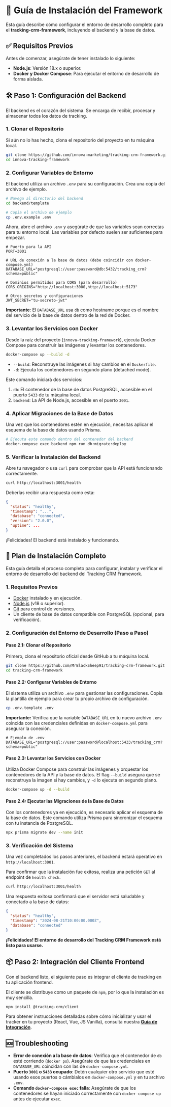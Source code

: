 # 🚀 Guía de Instalación del Framework

Esta guía describe cómo configurar el entorno de desarrollo completo para el **tracking-crm-framework**, incluyendo el backend y la base de datos.

## ✅ Requisitos Previos

Antes de comenzar, asegúrate de tener instalado lo siguiente:

-   **Node.js**: Versión 18.x o superior.
-   **Docker y Docker Compose**: Para ejecutar el entorno de desarrollo de forma aislada.

## 🛠️ Paso 1: Configuración del Backend

El backend es el corazón del sistema. Se encarga de recibir, procesar y almacenar todos los datos de tracking.

### 1. Clonar el Repositorio

Si aún no lo has hecho, clona el repositorio del proyecto en tu máquina local.

```bash
git clone https://github.com/innova-marketing/tracking-crm-framework.git innova-tracking-framework
cd innova-tracking-framework
```

### 2. Configurar Variables de Entorno

El backend utiliza un archivo `.env` para su configuración. Crea una copia del archivo de ejemplo.

```bash
# Navega al directorio del backend
cd backend/template

# Copia el archivo de ejemplo
cp .env.example .env
```

Ahora, abre el archivo `.env` y asegúrate de que las variables sean correctas para tu entorno local. Las variables por defecto suelen ser suficientes para empezar.

```env
# Puerto para la API
PORT=3001

# URL de conexión a la base de datos (debe coincidir con docker-compose.yml)
DATABASE_URL="postgresql://user:password@db:5432/tracking_crm?schema=public"

# Dominios permitidos para CORS (para desarrollo)
CORS_ORIGINS="http://localhost:3000,http://localhost:5173"

# Otros secretos y configuraciones
JWT_SECRET="tu-secreto-jwt"
```

**Importante**: El `DATABASE_URL` usa `db` como hostname porque es el nombre del servicio de la base de datos dentro de la red de Docker.

### 3. Levantar los Servicios con Docker

Desde la raíz del proyecto (`innova-tracking-framework`), ejecuta Docker Compose para construir las imágenes y levantar los contenedores.

```bash
docker-compose up --build -d
```

-   `--build`: Reconstruye las imágenes si hay cambios en el `Dockerfile`.
-   `-d`: Ejecuta los contenedores en segundo plano (detached mode).

Este comando iniciará dos servicios:
1.  `db`: El contenedor de la base de datos PostgreSQL, accesible en el puerto `5433` de tu máquina local.
2.  `backend`: La API de Node.js, accesible en el puerto `3001`.

### 4. Aplicar Migraciones de la Base de Datos

Una vez que los contenedores estén en ejecución, necesitas aplicar el esquema de la base de datos usando Prisma.

```bash
# Ejecuta este comando dentro del contenedor del backend
docker-compose exec backend npm run db:migrate:deploy
```

### 5. Verificar la Instalación del Backend

Abre tu navegador o usa `curl` para comprobar que la API está funcionando correctamente.

```bash
curl http://localhost:3001/health
```

Deberías recibir una respuesta como esta:

```json
{
  "status": "healthy",
  "timestamp": "...",
  "database": "connected",
  "version": "2.0.0",
  "uptime": ...
}
```

¡Felicidades! El backend está instalado y funcionando.

## 🚀 Plan de Instalación Completo

Esta guía detalla el proceso completo para configurar, instalar y verificar el entorno de desarrollo del backend del Tracking CRM Framework.

### 1. Requisitos Previos

-   [Docker](https://www.docker.com/get-started) instalado y en ejecución.
-   [Node.js](https://nodejs.org/) (v18 o superior).
-   [Git](https://git-scm.com/) para control de versiones.
-   Un cliente de base de datos compatible con PostgreSQL (opcional, para verificación).

### 2. Configuración del Entorno de Desarrollo (Paso a Paso)

#### Paso 2.1: Clonar el Repositorio

Primero, clona el repositorio oficial desde GitHub a tu máquina local.

```bash
git clone https://github.com/MrBlackSheep91/tracking-crm-framework.git
cd tracking-crm-framework
```

#### Paso 2.2: Configurar Variables de Entorno

El sistema utiliza un archivo `.env` para gestionar las configuraciones. Copia la plantilla de ejemplo para crear tu propio archivo de configuración.

```bash
cp .env.template .env
```

**Importante:** Verifica que la variable `DATABASE_URL` en tu nuevo archivo `.env` coincida con las credenciales definidas en `docker-compose.yml` para asegurar la conexión.

```env
# Ejemplo de .env
DATABASE_URL="postgresql://user:password@localhost:5433/tracking_crm?schema=public"
```

#### Paso 2.3: Levantar los Servicios con Docker

Utiliza Docker Compose para construir las imágenes y orquestar los contenedores de la API y la base de datos. El flag `--build` asegura que se reconstruya la imagen si hay cambios, y `-d` lo ejecuta en segundo plano.

```bash
docker-compose up -d --build
```

#### Paso 2.4: Ejecutar las Migraciones de la Base de Datos

Con los contenedores ya en ejecución, es necesario aplicar el esquema de la base de datos. Este comando utiliza Prisma para sincronizar el esquema con tu instancia de PostgreSQL.

```bash
npx prisma migrate dev --name init
```

### 3. Verificación del Sistema

Una vez completados los pasos anteriores, el backend estará operativo en `http://localhost:3001`.

Para confirmar que la instalación fue exitosa, realiza una petición `GET` al endpoint de `health check`.

```bash
curl http://localhost:3001/health
```

Una respuesta exitosa confirmará que el servidor está saludable y conectado a la base de datos:

```json
{
  "status": "healthy",
  "timestamp": "2024-08-21T10:00:00.000Z",
  "database": "connected"
}
```

**¡Felicidades! El entorno de desarrollo del Tracking CRM Framework está listo para usarse.**

## 📦 Paso 2: Integración del Cliente Frontend

Con el backend listo, el siguiente paso es integrar el cliente de tracking en tu aplicación frontend.

El cliente se distribuye como un paquete de `npm`, por lo que la instalación es muy sencilla.

```bash
npm install @tracking-crm/client
```

Para obtener instrucciones detalladas sobre cómo inicializar y usar el tracker en tu proyecto (React, Vue, JS Vanilla), consulta nuestra **[Guía de Integración](./INTEGRATION.md)**.

## 🆘 Troubleshooting

-   **Error de conexión a la base de datos**: Verifica que el contenedor de `db` esté corriendo (`docker ps`). Asegúrate de que las credenciales en `DATABASE_URL` coincidan con las de `docker-compose.yml`.
-   **Puerto `3001` o `5433` ocupado**: Detén cualquier otro servicio que esté usando esos puertos o cámbialos en `docker-compose.yml` y en tu archivo `.env`.
-   **Comando `docker-compose exec` falla**: Asegúrate de que los contenedores se hayan iniciado correctamente con `docker-compose up` antes de ejecutar `exec`.
